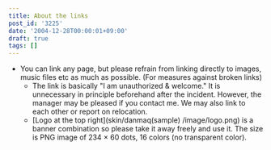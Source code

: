 ```yaml
---
title: About the links
post_id: '3225'
date: '2004-12-28T00:00:01+09:00'
draft: true
tags: []
---
```


*   You can link any page, but please refrain from linking directly to images, music files etc as much as possible. (For measures against broken links)
    *   The link is basically "I am unauthorized & welcome." It is unnecessary in principle beforehand after the incident. However, the manager may be pleased if you contact me. We may also link to each other or report on relocation.
    *   [Logo at the top right](skin/danmaq\(sample\) /image/logo.png) is a banner combination so please take it away freely and use it. The size is PNG image of 234 × 60 dots, 16 colors (no transparent color).
